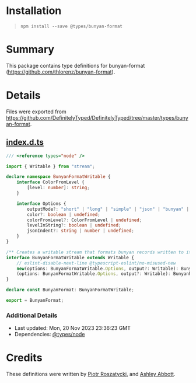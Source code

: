 # Installation
> `npm install --save @types/bunyan-format`

# Summary
This package contains type definitions for bunyan-format (https://github.com/thlorenz/bunyan-format).

# Details
Files were exported from https://github.com/DefinitelyTyped/DefinitelyTyped/tree/master/types/bunyan-format.
## [index.d.ts](https://github.com/DefinitelyTyped/DefinitelyTyped/tree/master/types/bunyan-format/index.d.ts)
````ts
/// <reference types="node" />

import { Writable } from "stream";

declare namespace BunyanFormatWritable {
    interface ColorFromLevel {
        [level: number]: string;
    }

    interface Options {
        outputMode?: "short" | "long" | "simple" | "json" | "bunyan" | "inspect" | undefined;
        color?: boolean | undefined;
        colorFromLevel?: ColorFromLevel | undefined;
        levelInString?: boolean | undefined;
        jsonIndent?: string | number | undefined;
    }
}

/** Creates a writable stream that formats bunyan records written to it. */
interface BunyanFormatWritable extends Writable {
    // eslint-disable-next-line @typescript-eslint/no-misused-new
    new(options: BunyanFormatWritable.Options, output?: Writable): BunyanFormatWritable;
    (options: BunyanFormatWritable.Options, output?: Writable): BunyanFormatWritable;
}

declare const BunyanFormat: BunyanFormatWritable;

export = BunyanFormat;

````

### Additional Details
 * Last updated: Mon, 20 Nov 2023 23:36:23 GMT
 * Dependencies: [@types/node](https://npmjs.com/package/@types/node)

# Credits
These definitions were written by [Piotr Roszatycki](https://github.com/dex4er), and [Ashley Abbott](https://github.com/ashpabb).
